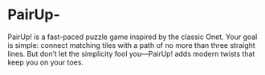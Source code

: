 # PairUp-
PairUp! is a fast-paced puzzle game inspired by the classic Onet. Your goal is simple: connect matching tiles with a path of no more than three straight lines. But don’t let the simplicity fool you—PairUp! adds modern twists that keep you on your toes.
